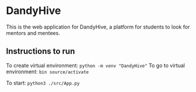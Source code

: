 # DandyHive
This is the web application for DandyHive, a platform for students to look for mentors and mentees.

## Instructions to run
To create virtual environment: `python -m venv "DandyHive"`
To go to virtual environment: `bin source/activate`

To start: `python3 ./src/App.py`